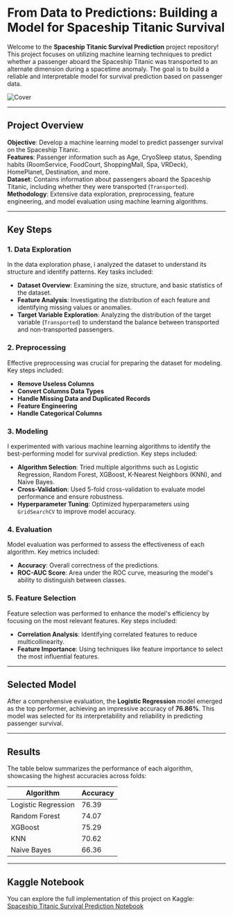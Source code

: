 # From Data to Predictions: Building a Model for Spaceship Titanic Survival

Welcome to the **Spaceship Titanic Survival Prediction** project repository! This project focuses on utilizing machine learning techniques to predict whether a passenger aboard the Spaceship Titanic was transported to an alternate dimension during a spacetime anomaly. The goal is to build a reliable and interpretable model for survival prediction based on passenger data.

![Cover](https://github.com/user-attachments/assets/6e960c9d-4475-4dbe-8588-3eb7b65f3862)

---

## Project Overview

**Objective**: Develop a machine learning model to predict passenger survival on the Spaceship Titanic.  
**Features**: Passenger information such as Age, CryoSleep status, Spending habits (RoomService, FoodCourt, ShoppingMall, Spa, VRDeck), HomePlanet, Destination, and more.  
**Dataset**: Contains information about passengers aboard the Spaceship Titanic, including whether they were transported (`Transported`).  
**Methodology**: Extensive data exploration, preprocessing, feature engineering, and model evaluation using machine learning algorithms.

---

## Key Steps

### 1. Data Exploration
In the data exploration phase, i analyzed the dataset to understand its structure and identify patterns. Key tasks included:
- **Dataset Overview**: Examining the size, structure, and basic statistics of the dataset.
- **Feature Analysis**: Investigating the distribution of each feature and identifying missing values or anomalies.
- **Target Variable Exploration**: Analyzing the distribution of the target variable (`Transported`) to understand the balance between transported and non-transported passengers.

### 2. Preprocessing
Effective preprocessing was crucial for preparing the dataset for modeling. Key steps included:
- **Remove Useless Columns**
- **Convert Columns Data Types**
- **Handle Missing Data and Duplicated Records**
- **Feature Engineering**
- **Handle Categorical Columns**

### 3. Modeling
I experimented with various machine learning algorithms to identify the best-performing model for survival prediction. Key steps included:
- **Algorithm Selection**: Tried multiple algorithms such as Logistic Regression, Random Forest, XGBoost, K-Nearest Neighbors (KNN), and Naive Bayes.
- **Cross-Validation**: Used 5-fold cross-validation to evaluate model performance and ensure robustness.
- **Hyperparameter Tuning**: Optimized hyperparameters using `GridSearchCV` to improve model accuracy.

### 4. Evaluation
Model evaluation was performed to assess the effectiveness of each algorithm. Key metrics included:
- **Accuracy**: Overall correctness of the predictions.
- **ROC-AUC Score**: Area under the ROC curve, measuring the model's ability to distinguish between classes.

### 5. Feature Selection
Feature selection was performed to enhance the model's efficiency by focusing on the most relevant features. Key steps included:
- **Correlation Analysis**: Identifying correlated features to reduce multicollinearity.
- **Feature Importance**: Using techniques like feature importance to select the most influential features.

---

## Selected Model

After a comprehensive evaluation, the **Logistic Regression** model emerged as the top performer, achieving an impressive accuracy of **76.86%**. This model was selected for its interpretability and reliability in predicting passenger survival.

---

## Results

The table below summarizes the performance of each algorithm, showcasing the highest accuracies across folds:

| Algorithm              | Accuracy         |
|------------------------|------------------|
| Logistic Regression    | 76.39            |
| Random Forest          | 74.07            |
| XGBoost                | 75.29            |
| KNN                    | 70.62            |
| Naive Bayes            | 66.36            |

---

## Kaggle Notebook

You can explore the full implementation of this project on Kaggle:  
[Spaceship Titanic Survival Prediction Notebook]([https://www.kaggle.com/code/your-username/spaceship-titanic-survival-prediction](https://www.kaggle.com/code/mohammednashat/building-a-model-for-spaceship-titanic-survival))
